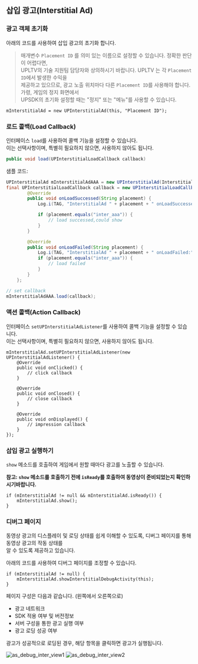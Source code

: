 ## 삽입 광고(Interstitial Ad)


### 광고 객체 초기화

아래의 코드를 사용하여 삽입 광고의 초기화 합니다.
> 매개변수 `Placement ID` 를 의미 있는 이름으로 설정할 수 있습니다. 정확한 판단이 어렵다면, <br />
UPLTV의 기술 지원팀 담당자와 상의하시기 바랍니다. UPLTV 는 각 `Placement ID`에서 발생한 수익을 <br />
제공하고 있으므로, 광고 노출 위치마다 다른 `Placement ID`를 사용해야 합니다. 가령, 게임의 정지 화면에서 <br />
UPSDK의 초기화 설정할 때는 "정지" 또는 "메뉴"를 사용할 수 있습니다.



    mInterstitialAd = new UPInterstitialAd(this, "Placement ID");

### 로드 콜백(Load Callback)
인터페이스 `load`를 사용하여 콜백 기능을 설정할 수 있습니다. <br />
이는 선택사항이며, 특별히 필요하지 않으면, 사용하지 않아도 됩니다.

```java
public void load(UPInterstitialLoadCallback callback)
```
샘플 코드:
```java
UPInterstitialAd mInterstitialAdAAA = new UPInterstitialAd(InterstitialActivity.this, "inter_aaa");
final UPInterstitialLoadCallback callback = new UPInterstitialLoadCallback() {
        @Override
        public void onLoadSuccessed(String placement) {
            Log.i(TAG, "InterstitialAd " + placement + " onLoadSuccessed:");

            if (placement.equals("inter_aaa")) {
                // load successed,could show
            }
        }

        @Override
        public void onLoadFailed(String placement) {
            Log.i(TAG, "InterstitialAd " + placement + " onLoadFailed:");
            if (placement.equals("inter_aaa")) {
                // load failed
            }
        }
    };

// set callback
mInterstitialAdAAA.load(callback);
```
### 액션 콜백(Action Callback)
인터페이스 `setUPInterstitialAdListener`를 사용하여 콜백 기능을 설정할 수 있습니다. <br />
이는 선택사항이며, 특별히 필요하지 않으면, 사용하지 않아도 됩니다.

    mInterstitialAd.setUPInterstitialAdListener(new UPInterstitialAdListener() {
        @Override
        public void onClicked() {
            // click callback
        }

        @Override
        public void onClosed() {
            // close callback
        }

        @Override
        public void onDisplayed() {
            // impression callback
        }
    });



### 삽입 광고 실행하기
`show` 메소드를 호출하여 게임에서 원할 때마다 광고를 노출할 수 있습니다.

**참고: `show` 메소드를 호출하기 전에 `isReady`를 호출하여 동영상이 준비되었는지 확인하시기바랍니다.**

    if (mInterstitialAd != null && mInterstitialAd.isReady()) {
        mInterstitialAd.show();
    }
### 디버그 페이지
동영상 광고의 디스플레이 및 로딩 상태를 쉽게 이해할 수 있도록, 디버그 페이지를 통해 동영상 광고의 작동 상태를 <br />
알 수 있도록 제공하고 있습니다.

아래의 코드를 사용하여 디버그 페이지를 조정할 수 있습니다.

    if (mInterstitialAd != null) {
        mInterstitialAd.showInterstitialDebugActivity(this);
    }

페이지 구성은 다음과 같습니다. (왼쪽에서 오른쪽으로)
- 광고 네트워크
- SDK 적용 여부 및 버전정보
- 서버 구성을 통한 광고 실행 여부
- 광고 로딩 성공 여부

광고가 성공적으로 로딩된 경우, 해당 항목을 클릭하면 광고가 실행됩니다.

![as_debug_inter_view1](http://docc.upltv.com/uploads/201810/5bcd4065a93a4_5bcd4065.png "as_debug_inter_view1")
![as_debug_inter_view2](http://docc.upltv.com/uploads/201810/5bcd408d13bcb_5bcd408d.png "as_debug_inter_view2")
